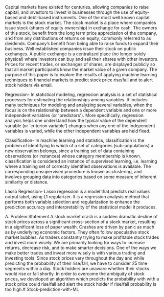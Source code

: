 
Capital markets have existed for centuries, allowing companies to raise capital, and investors to invest in businesses through the use of equity-based and debt-based instruments. One of the most well known capital markets is the stock market. The stock market is a place where companies issue stock (shares of equity ownership) in exchange for cash. The owners of this stock, benefit from the long term price appreciation of the company, and from any distributions of returns on equity, commonly referred to as dividends. Company’s benefit from being able to raise funds to expand their business. Well established companies issue their stock on public exchanges. A public exchange is a centralized place (no longer solely physical) where investors can buy and sell their shares with other investors. Prices for recent trades, or exchanges of shares, are displayed publicly so that all market participants know the market value of a given company. The purpose of this paper is to explore the results of applying machine learning techniques to financial markets to predict stock price rise/fall and to alert stock holders via email.

Regression- In statistical modeling, regression analysis is a set of statistical processes for estimating the relationships among variables. It includes many techniques for modeling and analyzing several variables, when the focus is on the relationship between a dependent variable and one or more independent variables (or 'predictors'). More specifically, regression analysis helps one understand how the typical value of the dependent variable (or 'criterion variable') changes when any one of the independent variables is varied, while the other independent variables are held fixed. 

Classification- In machine learning and statistics, classification is the problem of identifying to which of a set of categories (sub-populations) a new observation belongs, since a training set of data containing observations (or instances) whose category membership is known. classification is considered an instance of supervised learning, i.e. learning where a training set of correctly identified observations is available. The corresponding unsupervised procedure is known as clustering, and involves grouping data into categories based on some measure of inherent similarity or distance. 

Lasso Regression-  Lasso regression is a model that predicts real values output label, using L1 regularizer. It is a regression analysis method that performs both variable selection and regularization to enhance the prediction accuracy and interpretability of the statistical model it produces.


A. Problem Statement A stock market crash is a sudden dramatic decline of stock prices across a significant cross-section of a stock market, resulting in a significant loss of paper wealth. Crashes are driven by panic as much as by underlying economic factors. They often follow speculative stock market bubbles. As traders constantly trying to make profitable stock trades and invest more wisely. We are primarily looking for ways to increase returns, decrease risk, and to make smarter decisions. One of the ways we make better trades and invest more wisely is with various trading and investing tools. Since stock prices vary throughout the day and while predicting the probability of their rise/fall, we have to consider 25 time segments within a day. Stock holders are unaware whether their stocks would rise or fall shortly. In order to overcome the ambiguity of stock prices, we developed an algorithm which predicts the probability with with a stock price could rise/fall and alert the stock holder if rise/fall probability is too high.# Stock-prediction-with-ML
